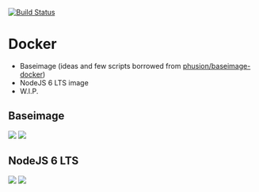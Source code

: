 [![Build Status](https://travis-ci.org/Dalee/build.docker.svg?branch=master)](https://travis-ci.org/Dalee/build.docker)

# Docker

* Baseimage (ideas and few scripts borrowed from [phusion/baseimage-docker](https://github.com/phusion/baseimage-docker))
* NodeJS 6 LTS image
* W.I.P.

## Baseimage

[![](https://images.microbadger.com/badges/image/dalee/baseimage.svg)](https://microbadger.com/images/dalee/baseimage "Get your own image badge on microbadger.com")
[![](https://images.microbadger.com/badges/version/dalee/baseimage.svg)](https://microbadger.com/images/dalee/baseimage "Get your own version badge on microbadger.com")

## NodeJS 6 LTS

[![](https://images.microbadger.com/badges/image/dalee/nodejs-6.svg)](https://microbadger.com/images/dalee/nodejs-6 "Get your own image badge on microbadger.com")
[![](https://images.microbadger.com/badges/version/dalee/nodejs-6.svg)](https://microbadger.com/images/dalee/nodejs-6 "Get your own version badge on microbadger.com")

